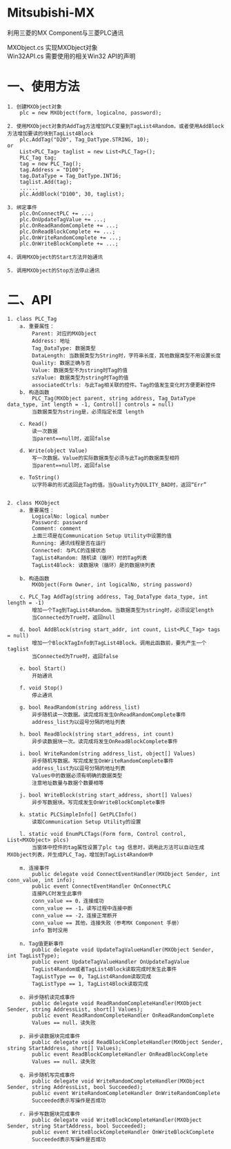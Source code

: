 # Mitsubishi-MX
利用三菱的MX Component与三菱PLC通讯

MXObject.cs		实现MXObject对象  
Win32API.cs		需要使用的相关Win32 API的声明

# 一、使用方法  
	1. 创建MXObject对象  
		plc = new MXObject(form, logicalno, password);
	
	2. 使用MXObject对象的AddTag方法增加PLC变量到TagList4Random，或者使用AddBlock方法增加要读的块到TagList4Block
		plc.AddTag("D20", Tag_DatType.STRING, 10);
	or
		List<PLC_Tag> taglist = new List<PLC_Tag>();
		PLC_Tag tag;
		tag = new PLC_Tag();
		tag.Address = "D100";
		tag.DataType = Tag_DatType.INT16;
		taglist.Add(tag);
		......
		plc.AddBlock("D100", 30, taglist);
		
	3. 绑定事件
		plc.OnConnectPLC += ...;
		plc.OnUpdateTagValue += ...;
		plc.OnReadRandomComplete += ...;
		plc.OnReadBlockComplete += ...;
		plc.OnWriteRandomComplete += ...;
		plc.OnWriteBlockComplete += ...;
	
	4. 调用MXObject的Start方法开始通讯
	
	5. 调用MXObject的Stop方法停止通讯
	
# 二、API
	1. class PLC_Tag  
		a. 重要属性：  
			Parent: 对应的MXObject  
			Address: 地址  
			Tag_DataType: 数据类型  
			DataLength: 当数据类型为String时，字符串长度，其他数据类型不用设置长度   
			Quality: 数据正确与否  
			Value: 数据类型不为string时Tag的值  
			szValue: 数据类型为string时Tag的值  
			associatedCtrls: 与此Tag相关联的控件。Tag的值发生变化时方便更新控件  
		b. 构造函数
			PLC_Tag(MXObject parent, string address, Tag_DataType data_type, int length = -1, Control[] controls = null)
			当数据类型为string是，必须指定长度 length
			
		c. Read()
			读一次数据
			当parent==null时，返回false
			
		d. Write(object Value)
			写一次数据。Value的实际数据类型必须与此Tag的数据类型相符
			当parent==null时，返回false
			
		e. ToString()
			以字符串的形式返回此Tag的值。当Quality为QULITY_BAD时，返回“Err”
			
			
	2. class MXObject
		a. 重要属性：
			LogicalNo: logical number
			Password: password
			Comment: comment
			上面三项是在Communication Setup Utility中设置的值
			Running: 通讯线程是否在运行
			Connected: 与PLC的连接状态
			TagList4Random: 随机读（循环）时的Tag列表
			TagList4Block: 读数据块（循环）是的数据块列表
			
		b. 构造函数
			MXObject(Form Owner, int logicalNo, string password)
			
		c. PLC_Tag AddTag(string address, Tag_DataType data_type, int length = -1)
			增加一个Tag到TagList4Random。当数据类型为string时，必须设定length
			当Connected为True时，返回null
			
		d. bool AddBlock(string start_addr, int count, List<PLC_Tag> tags = null)
			增加一个BlockTagInfo到TagList4Block。调用此函数前，要先产生一个taglist
			当Connected为True时，返回false
			
		e. bool Start()
			开始通讯
			
		f. void Stop()
			停止通讯
			
		g. bool ReadRandom(string address_list)
			异步随机读一次数据。读完成将发生OnReadRandomComplete事件
			address_list为以逗号分隔的地址列表
		
		h. bool ReadBlock(string start_address, int count)
			异步读数据块一次。读完成将发生OnReadBlockComplete事件
		
		i. bool WriteRandom(string address_list, object[] Values)
			异步随机写数据。写完成发生OnWriteRandomComplete事件
			address_list为以逗号分隔的地址列表
			Values中的数据必须有明确的数据类型
			注意地址数量与数据个数要相等
			
		j. bool WriteBlock(string start_address, short[] Values)
			异步写数据块。写完成发生OnWriteBlockComplete事件
			
		k. static PLCSimpleInfo[] GetPLCInfo()
			读取Communication Setup Utility的设置
			
		l. static void EnumPLCTags(Form form, Control control, List<MXObject> plcs)
			当窗体中控件的tag属性设置了plc tag 信息时，调用此方法可以自动生成MXObject列表，并生成PLC_Tag，增加到TagList4Random中
		
		m. 连接事件
			public delegate void ConnectEventHandler(MXObject Sender, int conn_value, int info);
			public event ConnectEventHandler OnConnectPLC
			连接PLC时发生此事件
			conn_value == 0，连接成功
			conn_value == -1，读写过程中连接中断
			conn_value == -2，连接正常断开
			conn_value == 其他，连接失败（参考MX Component 手册）
			info 暂时没用
			
		n. Tag值更新事件
			public delegate void UpdateTagValueHandler(MXObject Sender, int TagListType);
			public event UpdateTagValueHandler OnUpdateTagValue
			TagList4Random或者TagList4Block读取完成时发生此事件
			TagListType == 0, TagList4Random读取完成
			TagListType == 1, TagList4Block读取完成
			
		o. 异步随机读完成事件
			public delegate void ReadRandomCompleteHandler(MXObject Sender, string AddressList, short[] Values);
			public event ReadRandomCompleteHandler OnReadRandomComplete
			Values == null，读失败
			
		p. 异步读数据块完成事件
			public delegate void ReadBlockCompleteHandler(MXObject Sender, string StartAddress, short[] Values);
			public event ReadBlockCompleteHandler OnReadBlockComplete
			Values == null，读失败
			
		q. 异步随机写完成事件
			public delegate void WriteRandomCompleteHandler(MXObject Sender, string AddressList, bool Succeeded);
			public event WriteRandomCompleteHandler OnWriteRandomComplete
			Succeeded表示写操作是否成功
			
		r. 异步写数据块完成事件
			public delegate void WriteBlockCompleteHandler(MXObject Sender, string StartAddress, bool Succeeded);
			public event WriteBlockCompleteHandler OnWriteBlockComplete
			Succeeded表示写操作是否成功
			
